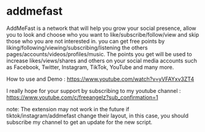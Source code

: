 # addmefast

AddMeFast is a network that will help you grow your social presence, allow you to look and choose who you want to like/subscribe/follow/view and skip those who you are not interested in. 
you can get free points by liking/following/viewing/subscribing/listening the others pages/accounts/videos/profiles/music. 
The points you get will be used to increase likes/views/shares and others on your social media accounts such as Facebook, Twitter, Instagram, TikTok, YouTube and many more.


How to use and Demo : https://www.youtube.com/watch?v=yVFAYxv3ZT4

I really hope for your support by subscribing to my youtube channel :
https://www.youtube.com/c/freeangelz?sub_confirmation=1

note: The extension may not work in the future if tiktok/instagram/addmefast change their layout, in this case, you should subscribe my channel to get an update for the new script.